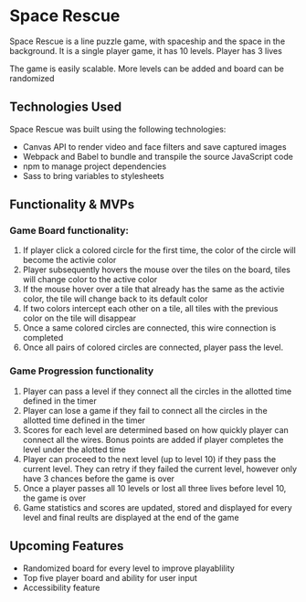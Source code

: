 # Space Rescue
Space Rescue is a line puzzle game, with spaceship and the space in the background. It is a single player game, it has 10 levels. Player has 3 lives

The game is easily scalable. More levels can be added and board can be randomized

## Technologies Used
Space Rescue was built using the following technologies:
- Canvas API to render video and face filters and save captured images
- Webpack and Babel to bundle and transpile the source JavaScript code
- npm to manage project dependencies
- Sass to bring variables to stylesheets


## Functionality & MVPs

### Game Board functionality: 
1. If player click a colored circle for the first time, the color of the circle will become the activie color
2. Player subsequently hovers the mouse over the tiles on the board, tiles will change color to the active color
3. If the mouse hover over a tile that already has the same as the activie color, the tile will change back to its default color
4. If two colors intercept each other on a tile, all tiles with the previous color on the tile will disappear
5. Once a same colored circles are connected, this wire connection is completed
6. Once all pairs of colored circles are connected, player pass the level.

### Game Progression functionality
1. Player can pass a level if they connect all the circles in the allotted time defined in the timer
2. Player can lose a game if they fail to connect all the circles in the allotted time defined in the timer
3. Scores for each level are determined based on how quickly player can connect all the wires. Bonus points are added if player completes the level under the alotted time
4. Player can proceed to the next level (up to level 10) if they pass the current level. They can retry if they failed the current level, however only have 3 chances before the game is over
5. Once a player passes all 10 levels or lost all three lives before level 10, the game is over
6. Game statistics and scores are updated, stored and displayed for every level and final reults are displayed at the end of the game

## Upcoming Features
- Randomized board for every level to improve playablility
- Top five player board and ability for user input
- Accessibility feature 
